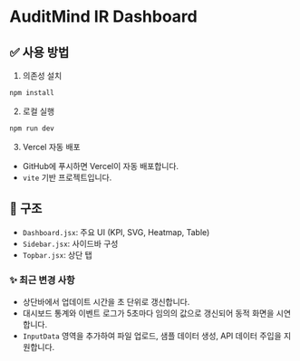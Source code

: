 
# AuditMind IR Dashboard

## ✅ 사용 방법
1. 의존성 설치
```bash
npm install
```

2. 로컬 실행
```bash
npm run dev
```

3. Vercel 자동 배포
- GitHub에 푸시하면 Vercel이 자동 배포합니다.
- `vite` 기반 프로젝트입니다.

## 📁 구조
- `Dashboard.jsx`: 주요 UI (KPI, SVG, Heatmap, Table)
- `Sidebar.jsx`: 사이드바 구성
- `Topbar.jsx`: 상단 탭

### ✨ 최근 변경 사항
- 상단바에서 업데이트 시간을 초 단위로 갱신합니다.
- 대시보드 통계와 이벤트 로그가 5초마다 임의의 값으로 갱신되어 동적 화면을 시연합니다.
- `InputData` 영역을 추가하여 파일 업로드, 샘플 데이터 생성, API 데이터 주입을 지원합니다.

